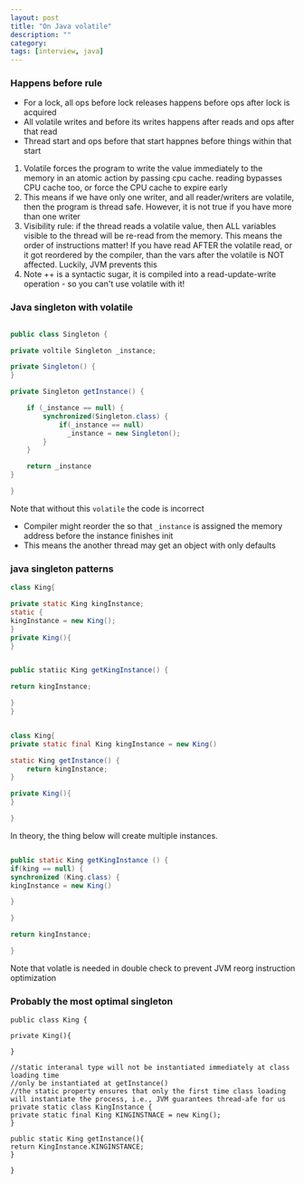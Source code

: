 ```yaml
---
layout: post
title: "On Java volatile"
description: ""
category: 
tags: [interview, java]
---
```


### Happens before rule

* For a lock, all ops before lock releases happens before ops after lock is acquired
* All volatile writes and before its writes happens after reads and ops after that read
* Thread start and ops before that start happnes before things within that start

1. Volatile forces the program to write the value immediately to the memory in an atomic action by passing cpu cache. reading bypasses CPU cache too, or force the CPU cache to expire early
2. This means if we have only one writer, and all reader/writers are volatile, then the program is thread safe. However, it is not true if you have more than one writer
3. Visibility rule: if the thread reads a volatile value, then ALL variables visible to the thread will be re-read from the memory. This means the order of instructions matter! If you have read AFTER the volatile read, or it got reordered by the compiler, than the vars after the volatile is NOT affected. Luckily, JVM prevents this
4. Note ++ is a syntactic sugar, it is compiled into a read-update-write operation - so you can't use volatile with it!

### Java singleton with volatile

```java

public class Singleton {

private voltile Singleton _instance;

private Singleton() {
}

private Singleton getInstance() {

	if (_instance == null) {
		synchronized(Singleton.class) {
			if(_instance == null)
			  _instance = new Singleton();
		}
	}

	return _instance
}

}
```

Note that without this `volatile` the code is incorrect
 * Compiler might reorder the so that `_instance` is assigned the memory address before the instance finishes init
 * This means the another thread may get an object with only defaults

### java singleton patterns

```java
class King{

private static King kingInstance;
static {
kingInstance = new King();
}
private King(){
}


public statiic King getKingInstance() {

return kingInstance;

}
}


```

```java

class King{
private static final King kingInstance = new King()

static King getInstance() {
	return kingInstance;
}

private King(){
}

}
```

In theory, the thing below will create multiple instances. 

```java

public static King getKingInstance () {
if(king == null) { 
synchronized (King.class) {
kingInstance = new King()

}

}

return kingInstance;

}

```

Note that volatle is needed in double check to prevent JVM reorg instruction optimization

### Probably the most optimal singleton

```
public class King {

private King(){

}

//static interanal type will not be instantiated immediately at class loading time
//only be instantiated at getInstance()
//the static property ensures that only the first time class loading will instantiate the process, i.e., JVM guarantees thread-afe for us
private static class KingInstance {
private static final King KINGINSTNACE = new King();
}

public static King getInstance(){
return KingInstance.KINGINSTANCE;
}

}

```
